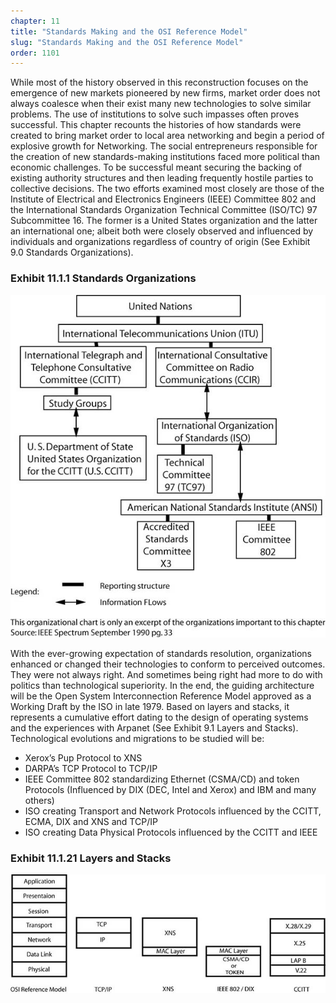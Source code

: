 ```yaml
---
chapter: 11
title: "Standards Making and the OSI Reference Model"
slug: "Standards Making and the OSI Reference Model"
order: 1101
---
```


While most of the history observed in this reconstruction focuses on the emergence of new markets pioneered by new firms, market order does not always coalesce when their exist many new technologies to solve similar problems. The use of institutions to solve such impasses often proves successful. This chapter recounts the histories of how standards were created to bring market order to local area networking and begin a period of explosive growth for Networking. The social entrepreneurs responsible for the creation of new standards-making institutions faced more political than economic challenges. To be successful meant securing the backing of existing authority structures and then leading frequently hostile parties to collective decisions. The two efforts examined most closely are those of the Institute of Electrical and Electronics Engineers (IEEE) Committee 802 and the International Standards Organization Technical Committee (ISO/TC) 97 Subcommittee 16. The former is a United States organization and the latter an international one; albeit both were closely observed and influenced by individuals and organizations regardless of country of origin (See Exhibit 9.0 Standards Organizations).

### Exhibit 11.1.1 Standards Organizations

![diagram of Standards Organizations](/assets/img/ex-11.1.1_Standards_Organizations.jpg)

With the ever-growing expectation of standards resolution, organizations enhanced or changed their technologies to conform to perceived outcomes. They were not always right. And sometimes being right had more to do with politics than technological superiority. In the end, the guiding architecture will be the Open System Interconnection Reference Model approved as a Working Draft by the ISO in late 1979. Based on layers and stacks, it represents a cumulative effort dating to the design of operating systems and the experiences with Arpanet (See Exhibit 9.1 Layers and Stacks). Technological evolutions and migrations to be studied will be:

- Xerox’s Pup Protocol to XNS
- DARPA’s TCP Protocol to TCP/IP
- IEEE Committee 802 standardizing Ethernet (CSMA/CD) and token Protocols (Influenced by DIX (DEC, Intel and Xerox) and IBM and many others)
- ISO creating Transport and Network Protocols influenced by the CCITT, ECMA, DIX and XNS and TCP/IP
- ISO creating Data Physical Protocols influenced by the CCITT and IEEE

### Exhibit 11.1.21 Layers and Stacks

![diagram of Networking Layers and Stacks](/assets/img/ex-11.1.2_Layers_and_Stacks.jpg)
